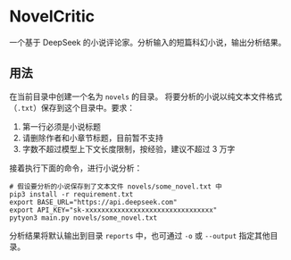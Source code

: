 # NovelCritic

一个基于 DeepSeek 的小说评论家。分析输入的短篇科幻小说，输出分析结果。

## 用法

在当前目录中创建一个名为 `novels` 的目录。
将要分析的小说以纯文本文件格式（`.txt`）保存到这个目录中。要求：

1. 第一行必须是小说标题
2. 请删除作者和小章节标题，目前暂不支持
3. 字数不超过模型上下文长度限制，按经验，建议不超过 3 万字

接着执行下面的命令，进行小说分析：

```shell
# 假设要分析的小说保存到了文本文件 novels/some_novel.txt 中
pip3 install -r requirement.txt
export BASE_URL="https://api.deepseek.com"
export API_KEY="sk-xxxxxxxxxxxxxxxxxxxxxxxxxxxxxxxx"
pytyon3 main.py novels/some_novel.txt
```

分析结果将默认输出到目录 `reports` 中，也可通过 `-o` 或 `--output` 指定其他目录。
